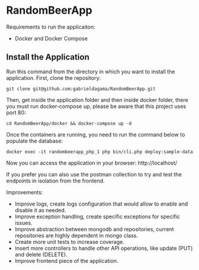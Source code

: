 # RandomBeerApp
Requirements to run the applicaiton:
* Docker and Docker Compose

## Install the Application

Run this command from the directory in which you want to install the application. First, clone the repository:

    git clone git@github.com:gabrieldagama/RandomBeerApp.git

Then, get inside the application folder and then inside docker folder, there you must run docker-compose up, please be aware that this project uses port 80:

    cd RandomBeerApp/docker && docker-compose up -d

Once the containers are running, you need to run the command below to populate the database:

    docker exec -it randombeerapp_php_1 php bin/cli.php deploy:sample-data

Now you can access the application in your browser: http://localhost/

If you prefer you can also use the postman collection to try and test the endpoints in isolation from the frontend.

Improvements:
* Improve logs, create logs configuration that would allow to enable and disable it as needed.
* Improve exception handling, create specific exceptions for specific issues.
* Improve abstraction between mongodb and repositories, current repositories are highly dependent in mongo class.
* Create more unit tests to increase coverage.
* Insert more controllers to handle other API operations, like update (PUT) and delete (DELETE).
* Improve frontend piece of the application.
